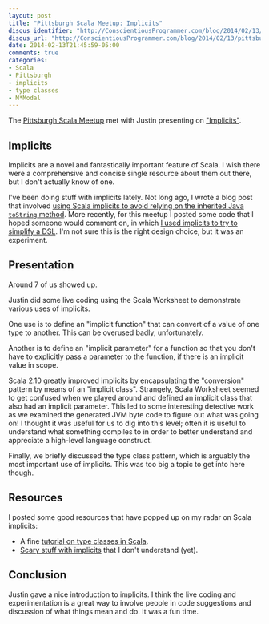 ```yaml
---
layout: post
title: "Pittsburgh Scala Meetup: Implicits"
disqus_identifier: "http://ConscientiousProgrammer.com/blog/2014/02/13/pittsburgh-scala-meetup-implicits/"
disqus_url: "http://ConscientiousProgrammer.com/blog/2014/02/13/pittsburgh-scala-meetup-implicits/"
date: 2014-02-13T21:45:59-05:00
comments: true
categories: 
- Scala
- Pittsburgh
- implicits
- type classes
- M*Modal
---
```

The [Pittsburgh Scala Meetup](http://www.meetup.com/Pittsburgh-Scala-Meetup/) met with Justin presenting on ["Implicits"](http://www.meetup.com/Pittsburgh-Scala-Meetup/events/146581402/).

<!--more-->

## Implicits

Implicits are a novel and fantastically important feature of Scala. I wish there were a comprehensive and concise single resource about them out there, but I don't actually know of one.

I've been doing stuff with implicits lately. Not long ago, I wrote a blog post that involved [using Scala implicits to avoid relying on the inherited Java `toString` method](/blog/2013/12/26/tostring-considered-harmful-part-2/). More recently, for this meetup I posted some code that I hoped someone would comment on, in which [I used implicits to try to simplify a DSL](https://github.com/franklinchen/test-specs2-matchers). I'm not sure this is the right design choice, but it was an experiment.

## Presentation

Around 7 of us showed up.

Justin did some live coding using the Scala Worksheet to demonstrate various uses of implicits.

One use is to define an "implicit function" that can convert of a value of one type to another. This can be overused badly, unfortunately.

Another is to define an "implicit parameter" for a function so that you don't have to explicitly pass a parameter to the function, if there is an implicit value in scope.

Scala 2.10 greatly improved implicits by encapsulating the "conversion" pattern by means of an "implicit class". Strangely, Scala Worksheet seemed to get confused when we played around and defined an implicit class that also had an implicit parameter. This led to some interesting detective work as we examined the generated JVM byte code to figure out what was going on! I thought it was useful for us to dig into this level; often it is useful to understand what something compiles to in order to better understand and appreciate a high-level language construct.

Finally, we briefly discussed the type class pattern, which is arguably the most important use of implicits. This was too big a topic to get into here though.

## Resources

I posted some good resources that have popped up on my radar on Scala implicits:

- A fine [tutorial on type classes in Scala](http://like-a-boss.net/2013/03/29/polymorphism-and-typeclasses-in-scala.html).
- [Scary stuff with implicits](http://typelevel.org/blog/2014/01/18/implicitly_existential.html) that I don't understand (yet).

## Conclusion

Justin gave a nice introduction to implicits. I think the live coding and experimentation is a great way to involve people in code suggestions and discussion of what things mean and do. It was a fun time.
